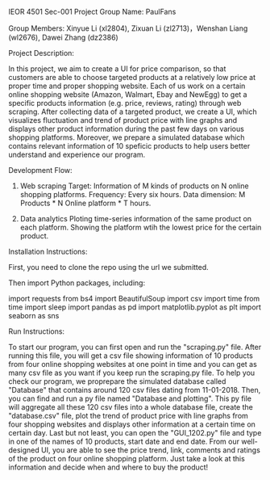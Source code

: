 IEOR 4501 Sec-001 Project
Group Name: PaulFans


Group Members: Xinyue Li (xl2804), Zixuan Li (zl2713)，Wenshan Liang (wl2676), Dawei Zhang (dz2386)


Project Description: 

In this project, we aim to create a UI for price comparison, so that customers are able to choose targeted products at a relatively low price at proper time and proper shopping website. Each of us work on a certain online shopping website (Amazon, Walmart, Ebay and NewEgg) to get a specific products information (e.g. price, reviews, rating) through web scraping. After collecting data of a targeted product, we create a UI, which visualizes fluctuation and trend of product price with line graphs and displays other product information during the past few days on various shopping platforms. Moreover, we prepare a simulated database which contains relevant information of 10 speficic products to help users better understand and experience our program. 
 

Development Flow: 

1. Web scraping
Target: Information of M kinds of products on N online shopping platforms.
Frequency: Every six hours.
Data dimension: M Products * N Online platform *  T hours.

2. Data analytics
Ploting time-series information of the same product on each platform.
Showing the platform wtih the lowest price for the certain product.


Installation Instructions:

First, you need to clone the repo using the url we submitted.

Then import Python packages, including:

import requests
from bs4 import BeautifulSoup
import csv
import time
from time import sleep
import pandas as pd
import matplotlib.pyplot as plt
import seaborn as sns


Run Instructions:

To start our program, you can first open and run the "scraping.py" file. After running this file, you will get a csv file showing information of 10 products from four online shopping websites at one point in time and you can get as many csv file as you want if you keep run the scraping.py file. To help you check our program, we proprepare the simulated database called "Database" that contains around 120 csv files dating from 11-01-2018. Then, you can find and run a py file named "Database and plotting". This py file will aggregate all these 120 csv files into a whole database file, create the "database.csv" file, plot the trend of product price with line graphs from four shopping websites and displays other information at a certain time on certain day. Last but not least, you can open the "GUI_1202.py" file and type in one of the names of 10 products, start date and end date. From our well-designed UI, you are able to see the price trend, link, comments and ratings of the product on four online shopping platform. Just take a look at this information and decide when and where to buy the product!


